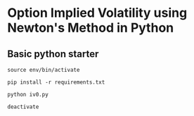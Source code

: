  # Option Implied Volatility using Newton's Method in Python
 
 ## Basic python starter

 `source env/bin/activate`

 `pip install -r requirements.txt`

 `python iv0.py`

 `deactivate`